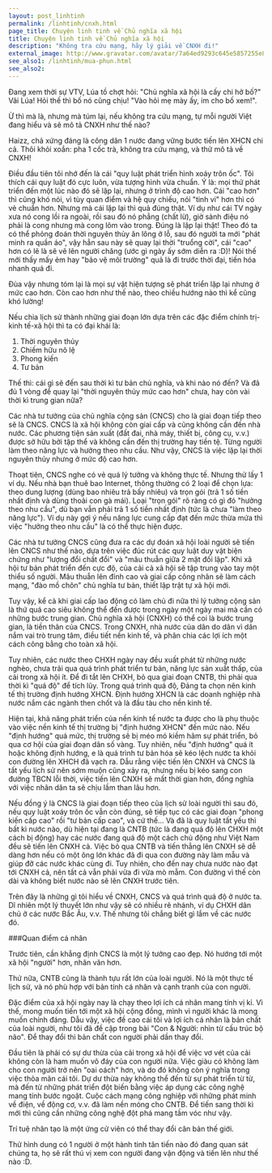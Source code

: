 ```yaml
---
layout: post_linhtinh
permalink: /linhtinh/cnxh.html
page_title: Chuyện linh tinh về Chủ nghĩa xã hội
title: Chuyện linh tinh về Chủ nghĩa xã hội
description: "Không tra cứu mạng, hãy lý giải về CNXH đi!"
external_image: http://www.gravatar.com/avatar/7a64ed9293c645e5857255e8f2320a8d?s=292
see_also1: /linhtinh/mua-phun.html
see_also2:
---
```


Đang xem thời sự VTV, Lúa tồ chợt hỏi: "Chủ nghĩa xã hội là cấy chi hở bố?" Vãi Lúa! Hỏi thế thì bố nó cũng chịu! "Vào hỏi mẹ mày ấy, im cho bố xem!".

Ừ thì mà là, nhưng mà túm lại, nếu không tra cứu mạng, tự mỗi người Việt đang hiểu và sẽ mô tả CNXH như thế nào?

Haizz, chả xứng đáng là công dân 1 nước đang vững bước tiến lên XHCN chi cả. Thôi khỏi xoắn: pha 1 cốc trà, không tra cứu mạng, và thử mô tả về CNXH!

Điều đầu tiên tôi nhớ đến là cái "quy luật phát triển hình xoáy trôn ốc". Tôi thích cái quy luật đó cực luôn, vừa tượng hình vừa chuẩn. Ý là: mọi thứ phát triển đến một lúc nào đó sẽ lặp lại, nhưng ở trình độ cao hơn. Cái "cao hơn" thì cũng khó nói, vì tùy quan điểm và hệ quy chiếu, nói "tinh vi" hơn thì có vẻ chuẩn hơn. Nhưng mà cái lặp lại thì quả đúng thật. Ví dụ như cái TV ngày xưa nó cong lồi ra ngoài, rồi sau đó nó phẳng (chất lừ), giờ sành điệu nó phải là cong nhưng mà cong lõm vào trong. Đúng là lặp lại thật! Theo đó ta có thể phỏng đoán thời nguyên thủy ăn lông ở lỗ, sau đó người ta mới "phát minh ra quần áo", vậy hẳn sau này sẽ quay lại thời "truổng cời", cái "cao" hơn có lẽ là sẽ vẽ lên người chăng (ước gì ngày ấy sớm diễn ra :D)! Nói thế mới thấy mấy ẻm hay "bảo vệ môi trường" quả là đi trước thời đại, tiến hóa nhanh quá đi.

Đùa vậy nhưng tóm lại là mọi sự vật hiện tượng sẽ phát triển lặp lại nhưng ở mức cao hơn. Còn cao hơn như thế nào, theo chiều hướng nào thì kể cũng khó lường!

Nếu chia lịch sử thành những giai đoạn lớn dựa trên các đặc điểm chính trị-kinh tế-xã hội thì ta có đại khái là:

1. Thời nguyên thủy
2. Chiếm hữu nô lệ
3. Phong kiến
4. Tư bản

Thế thì: cái gì sẽ đến sau thời kì tư bản chủ nghĩa, và khi nào nó đến? Và đã đủ 1 vòng để quay lại "thời nguyên thủy mức cao hơn" chưa, hay còn vài thời kì trung gian nữa?

Các nhà tư tưởng của chủ nghĩa cộng sản (CNCS) cho là giai đoạn tiếp theo sẽ là CNCS. CNCS là xã hội không còn giai cấp và cũng không cần đến nhà nước. Các phương tiện sản xuất (đất đai, nhà máy, thiết bị, công cụ, v.v.) được sở hữu bởi tập thể và không cần đến thị trường hay tiền tệ. Từng người làm theo năng lực và hưởng theo nhu cầu. Như vậy, CNCS là việc lặp lại thời nguyên thủy nhưng ở mức độ cao hơn.

Thoạt tiên, CNCS nghe có vẻ quá lý tưởng và không thực tế. Nhưng thử lấy 1 ví dụ. Nếu nhà bạn thuê bao Internet, thông thường có 2 loại để chọn lựa: theo dung lượng (dùng bao nhiêu trả bấy nhiêu) và trọn gói (trả 1 số tiền nhất định và dùng thoải con gà mái). Loại "trọn gói" rõ ràng có gì đó "hưởng theo nhu cầu", dù bạn vẫn phải trả 1 số tiền nhất định (tức là chưa "làm theo năng lực"). Ví dụ này gợi ý nếu năng lực cung cấp đạt đến mức thừa mứa thì việc "hưởng theo nhu cầu" là có thể thực hiện được.

Các nhà tư tưởng CNCS cũng đưa ra các dự đoán xã hội loài người sẽ tiến lên CNCS như thế nào, dựa trên việc đúc rút các quy luật duy vật biện chứng như "lượng đổi chất đổi" và "mâu thuẫn giữa 2 mặt đối lập". Khi xã hội tư bản phát triển đến cực độ, của cải cả xã hội sẽ tập trung vào tay một thiểu số người. Mâu thuẫn lên đỉnh cao và giai cấp công nhân sẽ làm cách mạng, "đào mồ chôn" chủ nghĩa tư bản, thiết lập trật tự xã hội mới.

Tuy vậy, kể cả khi giai cấp lao động có làm chủ đi nữa thì lý tưởng cộng sản là thứ quá cao siêu không thể đến được trong ngày một ngày mai mà cần có những bước trung gian. Chủ nghĩa xã hội (CNXH) có thể coi là bước trung gian, là tiền thân của CNCS. Trong CNXH, nhà nước của dân do dân vì dân nắm vai trò trung tâm, điều tiết nền kinh tế, và phân chia các lợi ích một cách công bằng cho toàn xã hội.

Tuy nhiên, các nước theo CHXH ngày nay đều xuất phát từ những nước nghèo, chưa trải qua quá trình phát triển tư bản, năng lực sản xuất thấp, của cải trong xã hội ít. Để đi tắt lên CHXH, bỏ qua giai đoạn CNTB, thì phải qua thời kì "quá độ" để tích lũy. Trong quá trình quá độ, Đảng ta chọn nên kinh tế thị trường định hướng XHCN. Định hướng XHCN là các doanh nghiệp nhà nước nắm các ngành then chốt và là đầu tàu cho nền kinh tế.

Hiện tại, khả năng phát triển của nền kinh tế nước ta được cho là phụ thuộc vào việc nền kinh tế thị trường bị "định hướng XHCN" đến mức nào. Nếu "định hướng" quá mức, thị trường sẽ bị méo mó kiềm hãm sự phát triển, bỏ qua cơ hội của giai đoạn dân số vàng. Tuy nhiên, nếu "định hướng" quá ít hoặc không định hướng, e là quá trình tư bản hóa sẽ kéo lệch nước ta khỏi con đường lên XHCH đã vạch ra. Dẫu rằng việc tiến lên CNXH và CNCS là tất yếu lịch sử nên sớm muộn cũng xảy ra, nhưng nếu bị kéo sang con đường TBCN lỗi thời, việc tiến lên CNXH sẽ mất thời gian hơn, đồng nghĩa với việc nhân dân ta sẽ chịu lầm than lâu hơn.

Nếu đồng ý là CNCS là giai đoạn tiếp theo của lịch sử loài người thì sau đó, nếu quy luật xoáy trôn ốc vẫn còn đúng, sẽ tiếp tục có các giai đoạn "phong kiến cấp cao" rồi "tư bản cấp cao", và cứ thế... Và đã là quy luật tất yếu thì bất kì nước nào, dù hiện tại đang là CNTB (tức là đang quá độ lên CHXH một cách bị động) hay các nước đang quá độ một cách chủ động như Việt Nam đều sẽ tiến lên CNXH cả. Việc bỏ qua CNTB và tiến thẳng lên CNXH sẽ dễ dàng hơn nếu có một ông lớn khác đã đi qua con đường này làm mẫu và giúp đỡ các nước khác cùng đi. Tuy nhiên, cho đến nay chưa nước nào đạt tới CNXH cả, nên tất cả vẫn phải vừa đi vừa mò mẫm. Con đường vì thế còn dài và không biết nước nào sẽ lên CNXH trước tiên.

Trên đây là những gì tôi hiểu về CNXH, CNCS và quá trình quá độ ở nước ta. Dĩ nhiên một lý thuyết lớn như vậy sẽ có nhiều rẽ nhánh, ví dụ CHXH dân chủ ở các nước Bắc Âu, v.v. Thế nhưng tôi chẳng biết gì lắm về các nước đó.

###Quan điểm cá nhân

Trước tiên, cần khẳng định CNCS là một lý tưởng cao đẹp. Nó hướng tới một xã hội "người" hơn, nhân văn hơn.

Thứ nữa, CNTB cũng là thành tựu rất lớn của loài người. Nó là một thực tế lịch sử, và nó phù hợp với bản tính cá nhân và cạnh tranh của con người.

Đặc điểm của xã hội ngày nay là chạy theo lợi ích cá nhân mang tính vị kỉ. Vì thế, mong muốn tiến tới một xã hội cộng đồng, mình vì người khác là mong muốn chính đáng. Dẫu vậy, việc đề cao cái tôi và lợi ích cá nhân là bản chất của loài người, như tôi đã đề cập trong bài "Con & Người: nhìn từ cấu trúc bộ não". Để thay đổi thì bản chất con người phải dần thay đổi.

Đầu tiên là phải có sự dư thừa của cải trong xã hội để việc vơ vét của cải không còn là ham muốn vô đáy của con người nữa. Việc giàu có không làm cho con người trở nên "oai oách" hơn, và do đó không còn ý nghĩa trong việc thỏa mãn cái tôi. Dự dư thừa này không thể đến từ sự phát triển từ từ, mà đến từ những phát triển đột biến bằng việc áp dụng các công nghệ mang tính bước ngoặt. Cuộc cách mạng công nghiệp với những phát minh về điện, về động cơ, v.v. đã làm nền móng cho CNTB. Để tiến sang thời kì mới thì cũng cần những công nghệ đột phá mang tầm vóc như vậy.

Trí tuệ nhân tạo là một ứng cử viên có thể thay đổi căn bản thế giới.

Thử hình dung có 1 người ở một hành tinh tân tiến nào đó đang quan sát chúng ta, họ sẽ rất thú vị xem con người đang vận động và tiến lên như thế nào :D.